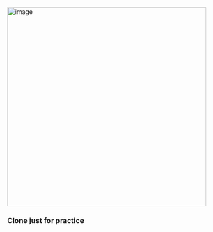 <img width="457" alt="image" src="https://user-images.githubusercontent.com/36126362/213862825-c5c342c6-6ba1-421a-9784-2848368feea4.png](https://static.sitejabber.com/img/websites/w/w3s/w3schools.com-desktop@1x.1646780789.jpg">

<h3>Clone just for practice </h3>

